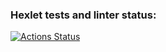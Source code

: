 ### Hexlet tests and linter status:
[![Actions Status](https://github.com/sbob84/fullstack-javascript-project-44/workflows/hexlet-check/badge.svg)](https://github.com/sbob84/fullstack-javascript-project-44/actions)